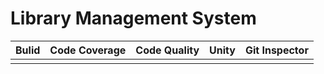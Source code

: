 # Library Management System

|Bulid | Code Coverage | Code Quality | Unity | Git Inspector |
|------|---------------|--------------|-------|---------------|
|      |               |              |       |               |

